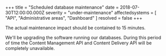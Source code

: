 +++
title = "Scheduled database maintenance"
date = 2018-07-30T12:00:00.000Z
severity = "under-maintenance"
affectedsystems = [
  "API",
  "Administrative areas",
  "Dashboard"
]
resolved = false
+++

The actual maintenance impact should be contained to 15 minutes. 

We'll be upgrading the software running our databases. During this period of time the Content Management API and Content Delivery API will be completely unavailable.